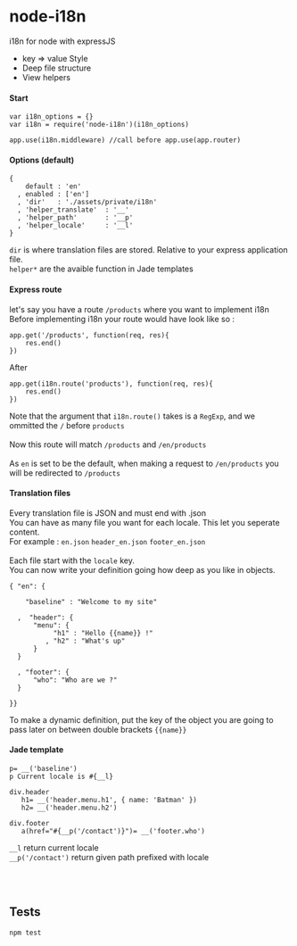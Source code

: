 node-i18n
=========

i18n for node with expressJS

- key => value Style
- Deep file structure
- View helpers

#### Start


```
var i18n_options = {}
var i18n = require('node-i18n')(i18n_options)

app.use(i18n.middleware) //call before app.use(app.router)
```

#### Options (default)

```
{
    default : 'en'
  , enabled : ['en']
  ,	'dir'   : './assets/private/i18n'
  ,	'helper_translate'	: '__'
  ,	'helper_path'		: '__p'
  ,	'helper_locale'		: '__l'
}
```

`dir` is where translation files are stored. Relative to your express application file.  
`helper*` are the avaible function in Jade templates
<br/>

#### Express route

let's say you have a route `/products` where you want to implement i18n  
Before implementing i18n your route would have look like so :

```
app.get('/products', function(req, res){
	res.end()
})
```
After

```
app.get(i18n.route('products'), function(req, res){
	res.end()
})
```
Note that the argument that `i18n.route()` takes is a `RegExp`, and we ommitted the `/` before `products`  
<br/>
Now this route will match `/products` and `/en/products`  
<br/>
As `en` is set to be the default, when making a request to `/en/products` you will be redirected to `/products`

#### Translation files
Every translation file is JSON and must end with .json  
You can have as many file you want for each locale. This let you seperate content.  
For example : `en.json` `header_en.json` `footer_en.json`  
<br/>
Each file start with the `locale` key.  
You can now write your definition going how deep as you like in objects.

```
{ "en": {

    "baseline" : "Welcome to my site"

  ,  "header": {
      "menu": {
	       "h1" : "Hello {{name}} !"
		 , "h2" : "What's up"
	  }
  }
  
  , "footer": {
      "who": "Who are we ?"
  }
  
}}
```

To make a dynamic definition, put the key of the object you are going to pass later on between double brackets `{{name}}`

#### Jade template

```
p= __('baseline')
p Current locale is #{__l}

div.header
   h1= __('header.menu.h1', { name: 'Batman' })
   h2= __('header.menu.h2')
   
div.footer
   a(href="#{__p('/contact')}")= __('footer.who')
```

`__l` return current locale  
`__p('/contact')` return given path prefixed with locale

<br/><br/>
## Tests


`npm test`